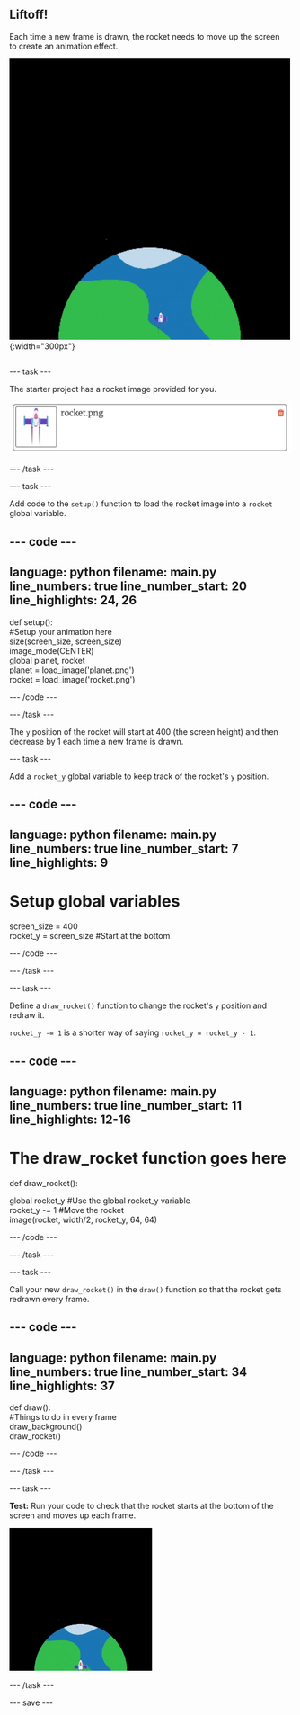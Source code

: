 ## Liftoff!

<div style="display: flex; flex-wrap: wrap">
<div style="flex-basis: 200px; flex-grow: 1; margin-right: 15px;">
Each time a new frame is drawn, the rocket needs to move up the screen to create an animation effect.
</div>
<div>

![A rocket flying at a steady speed from the bottom to the top of the screen.](images/fly.gif){:width="300px"}

</div>
</div>

--- task ---

The starter project has a rocket image provided for you.

![Image of the rocket in the Trinket image library.](images/trinket_rocket_image.png)

--- /task ---

--- task ---

Add code to the `setup()` function to load the rocket image into a `rocket` global variable.

--- code ---
---
language: python filename: main.py line_numbers: true line_number_start: 20
line_highlights: 24, 26
---

def setup():   
#Setup your animation here   
size(screen_size, screen_size)   
image_mode(CENTER)   
global planet, rocket   
planet = load_image('planet.png')    
rocket = load_image('rocket.png')

--- /code ---

--- /task ---

The `y` position of the rocket will start at 400 (the screen height) and then decrease by 1 each time a new frame is drawn.

--- task ---

Add a `rocket_y` global variable to keep track of the rocket's `y` position.

--- code ---
---
language: python filename: main.py line_numbers: true line_number_start: 7
line_highlights: 9
---

# Setup global variables
screen_size = 400    
rocket_y = screen_size #Start at the bottom

--- /code ---

--- /task ---

--- task ---

Define a `draw_rocket()` function to change the rocket's `y` position and redraw it.

`rocket_y -= 1` is a shorter way of saying `rocket_y = rocket_y - 1`.

--- code ---
---
language: python filename: main.py line_numbers: true line_number_start: 11
line_highlights: 12-16
---

# The draw_rocket function goes here
def draw_rocket():

  global rocket_y #Use the global rocket_y variable    
rocket_y -= 1 #Move the rocket    
image(rocket, width/2, rocket_y, 64, 64)


--- /code ---

--- /task ---

--- task ---

Call your new `draw_rocket()` in the `draw()` function so that the rocket gets redrawn every frame.

--- code ---
---
language: python filename: main.py line_numbers: true line_number_start: 34
line_highlights: 37
---

def draw():   
#Things to do in every frame   
draw_background()   
draw_rocket()


--- /code ---

--- /task ---

--- task ---

**Test:** Run your code to check that the rocket starts at the bottom of the screen and moves up each frame.

![Image of the rocket half way up the screen.](images/trinket_rocket_fly.gif)

--- /task ---

--- save ---
